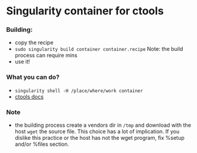 # Singularity container for ctools

### Building:

* copy the recipe
* `sudo singularity build container container.recipe`
  Note: the build process can require mins
* use it!

### What you can do?

* `singularity shell -H /place/where/work container`
* [ctools docs](http://cta.irap.omp.eu/ctools/index.html)

### Note

* the building process create a vendors dir in `/tmp` and download with the host
  `wget` the source file. This choice has a lot of implication.
  If you dislike this practice or the host has not the wget program, fix %setup
  and/or %files section.


